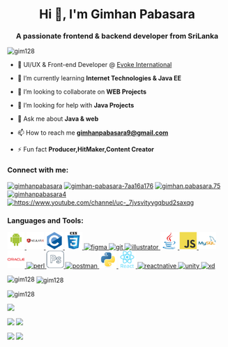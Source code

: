 
<h1 align="center">Hi 👋, I'm Gimhan Pabasara</h1>
<h3 align="center">A passionate frontend & backend developer from SriLanka</h3>

<p align="left"> <img src="https://komarev.com/ghpvc/?username=gim128&label=Profile%20views&color=0e75b6&style=flat" alt="gim128" /> </p>

- 🔭 UI/UX & Front-end Developer @  [Evoke International](https://evoke.lk/)

- 🌱 I’m currently learning **Internet Technologies & Java EE**

- 👯 I’m looking to collaborate on **WEB Projects**

- 🤝 I’m looking for help with **Java Projects**

- 💬 Ask me about **Java & web**

- 📫 How to reach me **gimhanpabasara9@gmail.com**

- ⚡ Fun fact **Producer,HitMaker,Content Creator**

<h3 align="left">Connect with me:</h3>
<p align="left">
<a href="https://twitter.com/gimhanpabasara" target="blank"><img align="center" src="https://cdn.jsdelivr.net/npm/simple-icons@3.0.1/icons/twitter.svg" alt="gimhanpabasara" height="30" width="40" /></a>
<a href="https://linkedin.com/in/gimhan-pabasara-7aa16a176" target="blank"><img align="center" src="https://cdn.jsdelivr.net/npm/simple-icons@3.0.1/icons/linkedin.svg" alt="gimhan-pabasara-7aa16a176" height="30" width="40" /></a>
<a href="https://fb.com/gimhan.pabasara.75" target="blank"><img align="center" src="https://cdn.jsdelivr.net/npm/simple-icons@3.0.1/icons/facebook.svg" alt="gimhan.pabasara.75" height="30" width="40" /></a>
<a href="https://instagram.com/gimhanpabasara4" target="blank"><img align="center" src="https://cdn.jsdelivr.net/npm/simple-icons@3.0.1/icons/instagram.svg" alt="gimhanpabasara4" height="30" width="40" /></a>
<a href="https://www.youtube.com/c/https://www.youtube.com/channel/uc-_7jvsvityygqbud2saxqg" target="blank"><img align="center" src="https://cdn.jsdelivr.net/npm/simple-icons@3.0.1/icons/youtube.svg" alt="https://www.youtube.com/channel/uc-_7jvsvityygqbud2saxqg" height="30" width="40" /></a>
</p>

<h3 align="left">Languages and Tools:</h3>
<p align="left"> <a href="https://developer.android.com" target="_blank"> <img src="https://raw.githubusercontent.com/devicons/devicon/master/icons/android/android-original-wordmark.svg" alt="android" width="40" height="40"/> </a> <a href="https://angular.io" target="_blank"> <img src="https://raw.githubusercontent.com/devicons/devicon/master/icons/angularjs/angularjs-original-wordmark.svg" alt="angularjs" width="40" height="40"/> </a> <a href="https://www.cprogramming.com/" target="_blank"> <img src="https://raw.githubusercontent.com/devicons/devicon/master/icons/c/c-original.svg" alt="c" width="40" height="40"/> </a> <a href="https://www.w3schools.com/css/" target="_blank"> <img src="https://raw.githubusercontent.com/devicons/devicon/master/icons/css3/css3-original-wordmark.svg" alt="css3" width="40" height="40"/> </a> <a href="https://www.figma.com/" target="_blank"> <img src="https://www.vectorlogo.zone/logos/figma/figma-icon.svg" alt="figma" width="40" height="40"/> </a> <a href="https://git-scm.com/" target="_blank"> <img src="https://www.vectorlogo.zone/logos/git-scm/git-scm-icon.svg" alt="git" width="40" height="40"/> </a> <a href="https://www.adobe.com/in/products/illustrator.html" target="_blank"> <img src="https://www.vectorlogo.zone/logos/adobe_illustrator/adobe_illustrator-icon.svg" alt="illustrator" width="40" height="40"/> </a> <a href="https://www.java.com" target="_blank"> <img src="https://raw.githubusercontent.com/devicons/devicon/master/icons/java/java-original.svg" alt="java" width="40" height="40"/> </a> <a href="https://developer.mozilla.org/en-US/docs/Web/JavaScript" target="_blank"> <img src="https://raw.githubusercontent.com/devicons/devicon/master/icons/javascript/javascript-original.svg" alt="javascript" width="40" height="40"/> </a> <a href="https://www.mysql.com/" target="_blank"> <img src="https://raw.githubusercontent.com/devicons/devicon/master/icons/mysql/mysql-original-wordmark.svg" alt="mysql" width="40" height="40"/> </a> <a href="https://www.oracle.com/" target="_blank"> <img src="https://raw.githubusercontent.com/devicons/devicon/master/icons/oracle/oracle-original.svg" alt="oracle" width="40" height="40"/> </a> <a href="https://www.perl.org/" target="_blank"> <img src="https://api.iconify.design/logos-perl.svg" alt="perl" width="40" height="40"/> </a> <a href="https://www.photoshop.com/en" target="_blank"> <img src="https://raw.githubusercontent.com/devicons/devicon/master/icons/photoshop/photoshop-line.svg" alt="photoshop" width="40" height="40"/> </a> <a href="https://postman.com" target="_blank"> <img src="https://www.vectorlogo.zone/logos/getpostman/getpostman-icon.svg" alt="postman" width="40" height="40"/> </a> <a href="https://www.python.org" target="_blank"> <img src="https://raw.githubusercontent.com/devicons/devicon/master/icons/python/python-original.svg" alt="python" width="40" height="40"/> </a> <a href="https://reactjs.org/" target="_blank"> <img src="https://raw.githubusercontent.com/devicons/devicon/master/icons/react/react-original-wordmark.svg" alt="react" width="40" height="40"/> </a> <a href="https://reactnative.dev/" target="_blank"> <img src="https://reactnative.dev/img/header_logo.svg" alt="reactnative" width="40" height="40"/> </a> <a href="https://unity.com/" target="_blank"> <img src="https://www.vectorlogo.zone/logos/unity3d/unity3d-icon.svg" alt="unity" width="40" height="40"/> </a> <a href="https://www.adobe.com/products/xd.html" target="_blank"> <img src="https://cdn.worldvectorlogo.com/logos/adobe-xd.svg" alt="xd" width="40" height="40"/> </a> </p>

<p><img align="left" src="https://github-readme-stats.vercel.app/api/top-langs?username=gim128&show_icons=true&locale=en&layout=compact" alt="gim128" /></p>

<p>&nbsp;<img align="center" src="https://github-readme-stats.vercel.app/api?username=gim128&show_icons=true&locale=en" alt="gim128" /></p>

<p><img align="center" src="https://github-readme-streak-stats.herokuapp.com/?user=gim128&" alt="gim128" /></p>

![](https://github-profile-summary-cards.vercel.app/api/cards/profile-details?username=Gim128&theme=dracula)

![](https://github-profile-summary-cards.vercel.app/api/cards/repos-per-language?username=Gim128&theme=dracula) ![](https://github-profile-summary-cards.vercel.app/api/cards/most-commit-language?username=Gim128&theme=dracula) 

![](https://github-profile-summary-cards.vercel.app/api/cards/stats?username=Gim128&theme=dracula) ![](https://github-profile-summary-cards.vercel.app/api/cards/productive-time?username=Gim128&theme=dracula)


